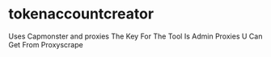 # tokenaccountcreator
Uses Capmonster and proxies
The Key For The Tool Is Admin
Proxies U Can Get From Proxyscrape
